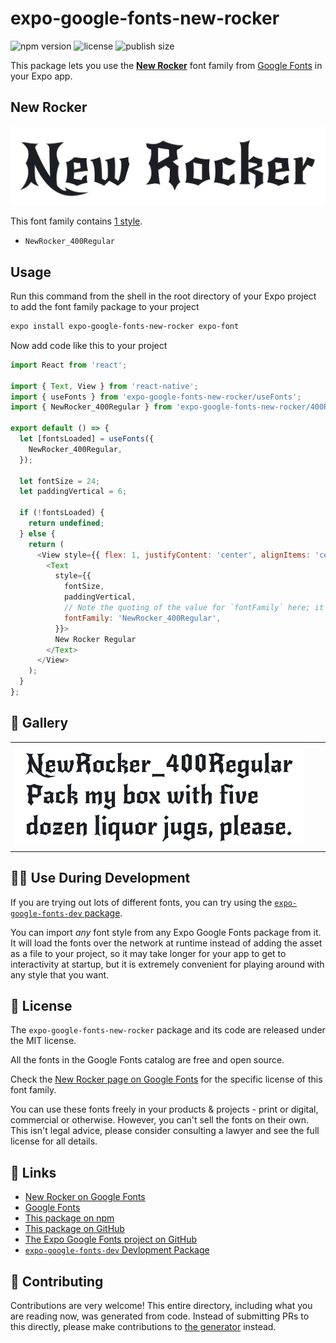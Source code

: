 # expo-google-fonts-new-rocker

![npm version](https://flat.badgen.net/npm/v/expo-google-fonts-new-rocker)
![license](https://flat.badgen.net/github/license/expo/google-fonts)
![publish size](https://flat.badgen.net/packagephobia/install/expo-google-fonts-new-rocker)

This package lets you use the [**New Rocker**](https://fonts.google.com/specimen/New+Rocker) font family from [Google Fonts](https://fonts.google.com/) in your Expo app.

## New Rocker

![New Rocker](./font-family.png)

This font family contains [1 style](#-gallery).

- `NewRocker_400Regular`

## Usage

Run this command from the shell in the root directory of your Expo project to add the font family package to your project
```sh
expo install expo-google-fonts-new-rocker expo-font
```

Now add code like this to your project
```js
import React from 'react';

import { Text, View } from 'react-native';
import { useFonts } from 'expo-google-fonts-new-rocker/useFonts';
import { NewRocker_400Regular } from 'expo-google-fonts-new-rocker/400Regular';

export default () => {
  let [fontsLoaded] = useFonts({
    NewRocker_400Regular,
  });

  let fontSize = 24;
  let paddingVertical = 6;

  if (!fontsLoaded) {
    return undefined;
  } else {
    return (
      <View style={{ flex: 1, justifyContent: 'center', alignItems: 'center' }}>
        <Text
          style={{
            fontSize,
            paddingVertical,
            // Note the quoting of the value for `fontFamily` here; it expects a string!
            fontFamily: 'NewRocker_400Regular',
          }}>
          New Rocker Regular
        </Text>
      </View>
    );
  }
};

```

## 🔡 Gallery


||||
|-|-|-|
|![NewRocker_400Regular](.//400Regular/NewRocker_400Regular.ttf.png)||||


## 👩‍💻 Use During Development

If you are trying out lots of different fonts, you can try using the [`expo-google-fonts-dev` package](https://github.com/freeboub/google-fonts/tree/master/font-packages/dev#readme).

You can import *any* font style from any Expo Google Fonts package from it. It will load the fonts
over the network at runtime instead of adding the asset as a file to your project, so it may take longer
for your app to get to interactivity at startup, but it is extremely convenient
for playing around with any style that you want.

## 📖 License

The `expo-google-fonts-new-rocker` package and its code are released under the MIT license.

All the fonts in the Google Fonts catalog are free and open source.

Check the [New Rocker page on Google Fonts](https://fonts.google.com/specimen/New+Rocker) for the specific license of this font family.

You can use these fonts freely in your products & projects - print or digital, commercial or otherwise. However, you can't sell the fonts on their own. This isn't legal advice, please consider consulting a lawyer and see the full license for all details.

## 🔗 Links

- [New Rocker on Google Fonts](https://fonts.google.com/specimen/New+Rocker)
- [Google Fonts](https://fonts.google.com/)
- [This package on npm](https://www.npmjs.com/package/expo-google-fonts-new-rocker)
- [This package on GitHub](https://github.com/freeboub/google-fonts/tree/master/font-packages/new-rocker)
- [The Expo Google Fonts project on GitHub](https://github.com/freeboub/google-fonts)
- [`expo-google-fonts-dev` Devlopment Package](https://github.com/freeboub/google-fonts/tree/master/font-packages/dev)

## 🤝 Contributing

Contributions are very welcome! This entire directory, including what you are reading now, was generated from code. Instead of submitting PRs to this directly, please make contributions to [the generator](https://github.com/freeboub/google-fonts/tree/master/packages/generator) instead.
